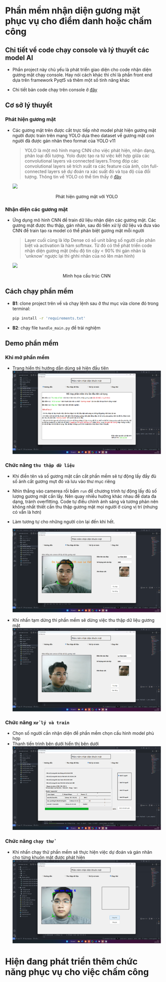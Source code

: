 # Phần mềm nhận diện gương mặt phục vụ cho điểm danh hoặc chấm công
## Chi tiết về code chạy console và lý thuyết các model AI
- Phần project này chủ yếu là phát triển giao diện cho code nhận diện gương mặt chạy console. Hay nói cách khác thì chỉ là phần front end dựa trên framework Pyqt5 và thêm một số tính năng khác

- Chi tiết bản code chạy trên console ở [đây](https://github.com/vietanhlee/face-recognition)

## Cơ sở lý thuyết  
### Phát hiện gương mặt
- Các gương mặt trên được cắt trực tiếp nhờ model phát hiện gương mặt người được train trên mạng YOLO dựa theo dataset về gương mặt con người đã được gán nhãn theo format của YOLO v11

  > YOLO là một mô hình mạng CNN cho việc phát hiện, nhận dạng, phân loại đối tượng. Yolo được tạo ra từ việc kết hợp giữa các convolutional layers và connected layers.Trong đóp các convolutional layers sẽ trích xuất ra các feature của ảnh, còn full-connected layers sẽ dự đoán ra xác suất đó và tọa độ của đối tượng. Thông tin về YOLO có thể tìm thấy ở [đây](https://docs.ultralytics.com/#what-are-the-licensing-options-available-for-ultralytics-yolo)


   ![](https://oditeksolutions.com/wp-content/uploads/2025/01/Fashionable-Blog-Banner.webp)
  <p align = 'center'> Phát hiện gương mặt với YOLO </p>

### Nhận diện các gương mặt
- Ứng dụng mô hình CNN để train dữ liệu nhận diện các gương mặt. Các gương mặt được thu thập, gán nhãn, sau đó tiền xử lý dữ liệu và đưa vào CNN để train tạo ra model có thể phân biệt gương mặt mỗi người

  > Layer cuối cùng là lớp Dense có số unit bằng số người cần phân biệt và activation là hàm softmax. Từ đó có thể phát triển code nhận diện gương mặt (nếu độ tin cậy < 90% thì gán nhãn là 'unknow' ngược lại thì ghhi nhãn của nó lên màn hình)

  ![](https://cdn.analyticsvidhya.com/wp-content/uploads/2024/10/59954intro-to-CNN.webp)
    <p align = 'center'> Minh họa cấu trúc CNN </p>
## Cách chạy phần mềm

- **B1**: clone project trên về và chạy lệnh sau ở thư mục vừa clone đó trong terminal:
    ``` bash
    pip install -r 'requirements.txt'
    ```
- **B2**: chạy file `handle_main.py` để trải nghiệm

## Demo phần mềm
### Khi mở phần mềm
- Trang hiển thị hướng dẫn dùng sẽ hiện đầu tiên
![](https://raw.githubusercontent.com/vietanhlee/face-recognition-Qt5/refs/heads/main/display_github/Screenshot%202025-02-10%20200413.png)

### Chức năng `thu thập dữ liệu` 
- Khi điền tên và số gương mặt cần cắt phần mềm sẽ tự động lấy đầy đủ số ảnh cắt gương mựt đó và lưu vào thư mục riêng

- Nhìn thẳng vào camerea rồi bấm `run` để chương trình tự động lấy đủ số lượng gương mặt cần lấy. Nên quay nhiều hướng khác nhau để data đa dạng, tránh overfitting. Code tự điều chỉnh ánh sáng và tương phản nên không nhất thiết cần thu thập gương mặt mọi người ở cùng vị trí (nhưng có vẫn là hơn)

- Làm tương tự cho những người còn lại đến khi hết.

    ![](https://raw.githubusercontent.com/vietanhlee/face-recognition-Qt5/refs/heads/main/display_github/Screenshot%202025-02-10%20200519.png)

- Khi nhấn tạm dừng thì phần mềm sẽ dừng việc thu thập dữ liệu gương mặt
    ![](https://raw.githubusercontent.com/vietanhlee/face-recognition-Qt5/refs/heads/main/display_github/Screenshot%202025-02-10%20200610.png)

### Chức năng `xử lý và train`
- Chọn số người cần nhận diện để phần mềm chọn cấu hình model phù hợp
- Thanh tiến trình bên dưới hiển thị bên dưới
![](https://raw.githubusercontent.com/vietanhlee/face-recognition-Qt5/refs/heads/main/display_github/Screenshot%202025-02-10%20200633.png)

### Chức năng `chạy thử`
- Khi nhấn chạy thử phần mềm sẽ thực hiện việc dự đoán và gán nhãn cho từng khuôn mặt được phát hiện
![](https://raw.githubusercontent.com/vietanhlee/face-recognition-Qt5/refs/heads/main/display_github/Screenshot%202025-02-10%20201258.png)


# Hiện đang phát triển thêm chức năng phục vụ cho việc chấm công